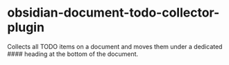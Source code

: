 # obsidian-document-todo-collector-plugin
Collects all TODO items on a document and moves them under a dedicated #### heading at the bottom of the document.
